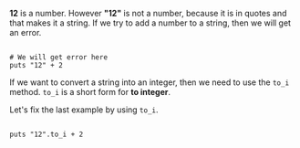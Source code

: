 **12** is a number.
However **"12"** is not a number,
because it is in quotes and
that makes it a string.
If we try to add a number
to a string, then we will get an error.

<Editor lang="ruby">
<code>
# We will get error here
puts "12" + 2
</code>
</Editor>

If we want to convert a string
into an integer, then we need
to use the `to_i` method.
`to_i` is a short form for **to integer**.

Let's fix the last example
by using `to_i`.

<Editor lang="ruby">
<code>
puts "12".to_i + 2
</code>
</Editor>